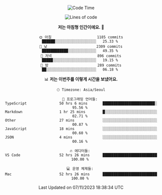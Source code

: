 <div align="center">

<br />

 <!--START_SECTION:waka-->
![Code Time](http://img.shields.io/badge/Code%20Time-1%2C563%20hrs%208%20mins-blue)

![Lines of code](https://img.shields.io/badge/%EC%A0%80%EB%8A%94%20%EC%97%AC%ED%83%9C%EA%B9%8C%EC%A7%80%20-3.4%20million%20%EC%A4%84%EC%9D%98%20%EC%BD%94%EB%93%9C%EB%A5%BC%20%EC%9E%91%EC%84%B1%ED%96%88%EC%96%B4%EC%9A%94.-blue)

**저는 아침형 인간이에요. 🐤** 

```text
🌞 아침                     1185 commits        ██████░░░░░░░░░░░░░░░░░░░   25.33 % 
🌆 낮　                     2309 commits        ████████████░░░░░░░░░░░░░   49.35 % 
🌃 저녁                     896 commits         █████░░░░░░░░░░░░░░░░░░░░   19.15 % 
🌙 밤　                     289 commits         ██░░░░░░░░░░░░░░░░░░░░░░░   06.18 % 
```


📊 **저는 이번주를 이렇게 시간을 보냈어요.** 

```text
🕑︎ Timezone: Asia/Seoul

💬 프로그래밍 언어들: 
TypeScript               50 hrs 6 mins       ████████████████████████░   95.56 % 
Markdown                 1 hr 25 mins        █░░░░░░░░░░░░░░░░░░░░░░░░   02.71 % 
Other                    27 mins             ░░░░░░░░░░░░░░░░░░░░░░░░░   00.87 % 
JavaScript               18 mins             ░░░░░░░░░░░░░░░░░░░░░░░░░   00.60 % 
JSON                     4 mins              ░░░░░░░░░░░░░░░░░░░░░░░░░   00.16 % 

🔥 에디터들: 
VS Code                  52 hrs 26 mins      █████████████████████████   100.00 % 

💻 운영 체제들: 
Mac                      52 hrs 26 mins      █████████████████████████   100.00 % 
```


 Last Updated on 07/11/2023 18:38:34 UTC
<!--END_SECTION:waka-->

</div>
